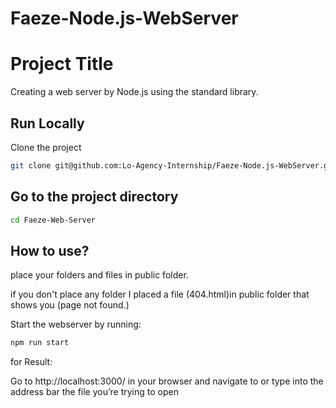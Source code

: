 # Faeze-Node.js-WebServer


# Project Title

Creating a web server by Node.js using the standard library.


## Run Locally

Clone the project

```bash
git clone git@github.com:Lo-Agency-Internship/Faeze-Node.js-WebServer.git
```


## Go to the project directory


```bash
cd Faeze-Web-Server
```

## How to use?
place your folders and files in public folder.

if you don't place any folder I placed a file (404.html)in public folder that shows you (page not found.)

Start the webserver by running:
```bash
npm run start
```
for Result:

Go to http://localhost:3000/ in your browser and navigate to or type into the address bar the file you’re trying to open
